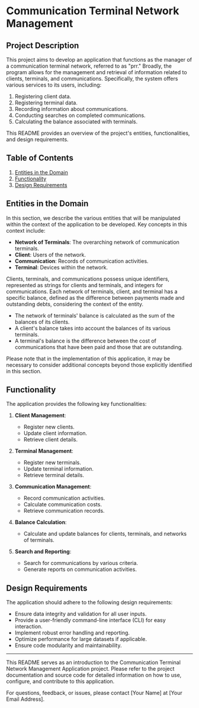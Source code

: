 # Communication Terminal Network Management 

## Project Description

This project aims to develop an application that functions as the manager of a communication terminal network, referred to as "prr." Broadly, the program allows for the management and retrieval of information related to clients, terminals, and communications. Specifically, the system offers various services to its users, including:

1. Registering client data.
2. Registering terminal data.
3. Recording information about communications.
4. Conducting searches on completed communications.
5. Calculating the balance associated with terminals.

This README provides an overview of the project's entities, functionalities, and design requirements.

## Table of Contents

1. [Entities in the Domain](#entities-in-the-domain)
2. [Functionality](#functionality)
3. [Design Requirements](#design-requirements)

## Entities in the Domain

In this section, we describe the various entities that will be manipulated within the context of the application to be developed. Key concepts in this context include:

- **Network of Terminals**: The overarching network of communication terminals.
- **Client**: Users of the network.
- **Communication**: Records of communication activities.
- **Terminal**: Devices within the network.

Clients, terminals, and communications possess unique identifiers, represented as strings for clients and terminals, and integers for communications. Each network of terminals, client, and terminal has a specific balance, defined as the difference between payments made and outstanding debts, considering the context of the entity.

- The network of terminals' balance is calculated as the sum of the balances of its clients.
- A client's balance takes into account the balances of its various terminals.
- A terminal's balance is the difference between the cost of communications that have been paid and those that are outstanding.

Please note that in the implementation of this application, it may be necessary to consider additional concepts beyond those explicitly identified in this section.

## Functionality

The application provides the following key functionalities:

1. **Client Management**:
   - Register new clients.
   - Update client information.
   - Retrieve client details.

2. **Terminal Management**:
   - Register new terminals.
   - Update terminal information.
   - Retrieve terminal details.

3. **Communication Management**:
   - Record communication activities.
   - Calculate communication costs.
   - Retrieve communication records.

4. **Balance Calculation**:
   - Calculate and update balances for clients, terminals, and networks of terminals.

5. **Search and Reporting**:
   - Search for communications by various criteria.
   - Generate reports on communication activities.

## Design Requirements

The application should adhere to the following design requirements:

- Ensure data integrity and validation for all user inputs.
- Provide a user-friendly command-line interface (CLI) for easy interaction.
- Implement robust error handling and reporting.
- Optimize performance for large datasets if applicable.
- Ensure code modularity and maintainability.

---

This README serves as an introduction to the Communication Terminal Network Management Application project. Please refer to the project documentation and source code for detailed information on how to use, configure, and contribute to this application.

For questions, feedback, or issues, please contact [Your Name] at [Your Email Address].
